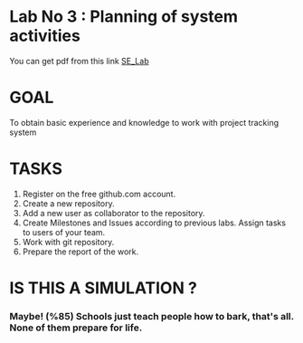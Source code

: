 # Lab No 3 : Planning of system activities
You can get pdf from this link <a href="https://classroom.google.com/c/MTQ3MTQzMzg3MjA4/m/MTQ3MTQzMzg3NDA0/details">SE_Lab</a>

<h1>GOAL</h1>
To obtain basic experience and knowledge to work with project tracking system

<h1>TASKS</h1>

1. Register on the free github.com account.
2. Create a new repository.
3. Add a new user as collaborator to the repository.
4. Create Milestones and Issues according to previous labs. Assign tasks to users of your team.
5. Work with git repository.
6. Prepare the report of the work.

<h1>IS THIS A SIMULATION ?</h1>
<h3>Maybe! (%85) Schools just teach people how to bark, that's all. None of them prepare for life.</h3>
